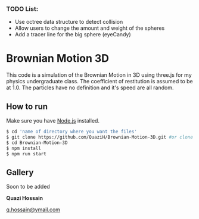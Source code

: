 ### TODO List:

- Use octree data structure to detect collision
- Allow users to change the amount and weight of the spheres
- Add a tracer line for the big sphere (eyeCandy)

# Brownian Motion 3D

This code is a simulation of the Brownian Motion in 3D using three.js for my physics undergraduate class. The coefficient of restitution is assumed to be at 1.0. The particles have no definition and it's speed are all random.

## How to run

Make sure you have [Node.js](http://nodejs.org/) installed.

```sh
$ cd 'name of directory where you want the files'
$ git clone https://github.com/QuaziH/Brownian-Motion-3D.git #or clone your own fork
$ cd Brownian-Motion-3D
$ npm install
$ npm run start
```

## Gallery

Soon to be added


**Quazi Hossain**

q.hossain@ymail.com
